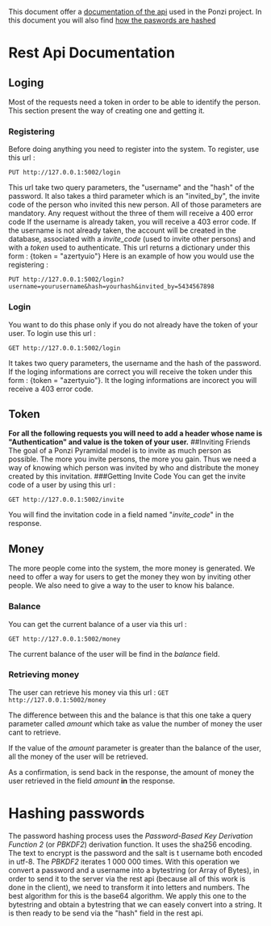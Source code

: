 This document offer a [documentation of the api](#api_documentation) used in the Ponzi project.
In this document you will also find [how the paswords are hashed  ](#hash)

 <a name="api_documentation"></a>
# Rest Api Documentation
## Loging
Most of the requests need a token in order to be able to identify the person. This section present the way of creating one and getting it.

### Registering
Before doing anything you need to register into the system. To register, use this url :

``PUT http://127.0.0.1:5002/login``

This url take two query parameters, the "username" and the "hash" of the password. 
It also takes a third parameter which is an "invited_by", the invite code of the person who invited this new person.
All of those parameters are mandatory. Any request without the three of them will receive a 400 error code
If the username is already taken, you will receive a 403 error code.
If the username is not already taken, the account will be created in the database, associated with a *invite_code* (used to invite other persons) and with a *token* used to authenticate. This url returns a dictionary under this form : 
{token = "azertyuio"}
Here is an example of how you would use the registering : 

`PUT http://127.0.0.1:5002/login?username=yourusername&hash=yourhash&invited_by=5434567898`

### Login
You want to do this phase only if you do not already have the token of your user. To login use this url : 

``GET http://127.0.0.1:5002/login``

It takes two query parameters, the username and the hash of the password. If the loging informations are correct you will receive the token under this form : {token = "azertyuio"}. It the loging informations are incorect you will receive a 403 error code.
## Token
**For all the following requests you will need to add a header whose name is "Authentication" and value is the token of your user.**
##Inviting Friends
The goal of a Ponzi Pyramidal model is to invite as much person as possible. The more you invite persons, the more you gain. Thus we need a way of knowing which person was invited by who and distribute the money created by this invitation. 
###Getting Invite Code
You can get the invite code of a user by using this url : 

``GET http://127.0.0.1:5002/invite``

You will find the invitation code in a field named "*invite_code*" in the response.

 <a name="hash"></a>
 
## Money

The more people come into the system, the more money is generated. We need to offer a way for users to get the money they won by inviting other people. We also need to give a way to the user to know his balance.

### Balance

You can get the current balance of a user via this url : 

`GET http://127.0.0.1:5002/money`

The current balance of the user will be find in the *balance* field.

### Retrieving money

The user can retrieve his money via this url : 
`GET http://127.0.0.1:5002/money`

The difference between this and the balance is that this one take a query parameter called *amount* which take as value the number of money the user cant to retrieve.

If the value of the *amount* parameter is greater than the balance of the user, all the money of the user will be retrieved.

As a confirmation, is send back in the response, the amount of money the user retrieved in the field *amount* **in** the response.

# Hashing  passwords

The password hashing process uses the *Password-Based Key Derivation Function 2* (or *PBKDF2*) derivation function.
It uses the sha256 encoding. The text to encrypt is the password and the salt is t username both encoded in utf-8. The *PBKDF2* iterates 1 000 000 times.
With this operation we convert a password and a username into a bytestring (or Array of Bytes), in order to send it to the server via the rest api (because all of this work is done in the client), we need to transform it into letters and numbers. The best algorithm for this is the base64 algorithm. We apply this one to the bytestring and obtain a bytestring that we can easely convert into a string. It is then ready to be send via the "hash" field in the rest api.


